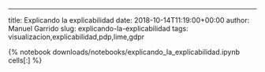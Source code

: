 ---
title: Explicando la explicabilidad
date: 2018-10-14T11:19:00+00:00
author: Manuel Garrido
slug: explicando-la-explicabilidad
tags: visualizacion,explicabilidad,pdp,lime,gdpr


{% notebook downloads/notebooks/explicando_la_explicabilidad.ipynb cells[:] %}

